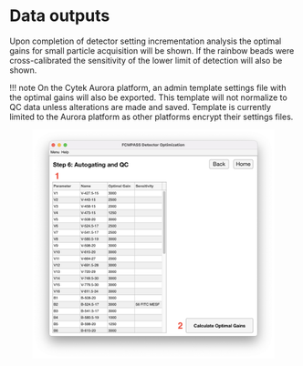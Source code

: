 # Data outputs

Upon completion of detector setting incrementation analysis the optimal gains for small particle acquisition will be shown. If the rainbow beads were cross-calibrated the sensitivity of the lower limit of detection will also be shown.

!!! note
    On the Cytek Aurora platform, an admin template settings file with the optimal gains will also be exported. This template will not normalize to QC data unless alterations are made and saved. Template is currently limited to the Aurora platform as other platforms encrypt their settings files.

<figure><img src="../../../assets/DetOptStep6.png" alt=""></figure>
